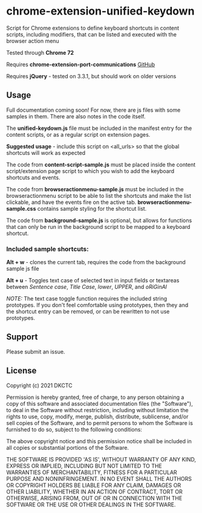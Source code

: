 # chrome-extension-unified-keydown
Script for Chrome extensions to define keyboard shortcuts in content scripts, including modifiers, that can be listed and executed with the browser action menu

Tested through **Chrome 72**

Requires **chrome-extension-port-communications** [GitHub](https://github.com/DKCTC/chrome-extension-port-communications)

Requires **jQuery** - tested on 3.3.1, but should work on older versions


## Usage 

Full documentation coming soon! For now, there are js files with some samples in them. There are also notes in the code itself.

The **unified-keydown.js** file must be included in the manifest entry for the content scripts, or as a regular script on extension pages.

**Suggested usage** - include this script on <all_urls> so that the global shortcuts will work as expected

The code from **content-script-sample.js** must be placed inside the content script/extension page script to which you wish to add the keyboard shortcuts and events.

The code from **browseractionmenu-sample.js** must be included in the browseractionmenu script to be able to list the shortcuts and make the list clickable, and have the events fire on the active tab. **browseractionmenu-sample.css** contains sample styling for the shortcut list.

The code from **background-sample.js** is optional, but allows for functions that can only be run in the background script to be mapped to a keyboard shortcut.


### Included sample shortcuts:

**Alt + w** - clones the current tab, requires the code from the background sample js file

**Alt + u** - Toggles text case of selected text in input fields or textareas between _Sentence case_, _Title Case_, _lower_, _UPPER_, and _oRiGinAl_

*NOTE:* The text case toggle function requires the included string prototypes. If you don't feel comfortable using prototypes, then they and the shortcut entry can be removed, or can be rewritten to not use prototypes.

## Support

Please submit an issue.


## License

Copyright (c) 2021 DKCTC

Permission is hereby granted, free of charge, to any person obtaining a copy of this software and associated documentation files (the "Software"), to deal in the Software without restriction, including without limitation the rights to use, copy, modify, merge, publish, distribute, sublicense, and/or sell copies of the Software, and to permit persons to whom the Software is furnished to do so, subject to the following conditions:

The above copyright notice and this permission notice shall be included in all copies or substantial portions of the Software.

THE SOFTWARE IS PROVIDED 'AS IS', WITHOUT WARRANTY OF ANY KIND, EXPRESS OR IMPLIED, INCLUDING BUT NOT LIMITED TO THE WARRANTIES OF MERCHANTABILITY, FITNESS FOR A PARTICULAR PURPOSE AND NONINFRINGEMENT. IN NO EVENT SHALL THE AUTHORS OR COPYRIGHT HOLDERS BE LIABLE FOR ANY CLAIM, DAMAGES OR OTHER LIABILITY, WHETHER IN AN ACTION OF CONTRACT, TORT OR OTHERWISE, ARISING FROM, OUT OF OR IN CONNECTION WITH THE SOFTWARE OR THE USE OR OTHER DEALINGS IN THE SOFTWARE.

